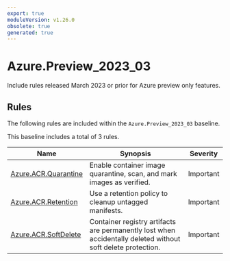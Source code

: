 ```yaml
---
export: true
moduleVersion: v1.26.0
obsolete: true
generated: true
---
```


# Azure.Preview_2023_03

<!-- OBSOLETE -->

Include rules released March 2023 or prior for Azure preview only features.

## Rules

The following rules are included within the `Azure.Preview_2023_03` baseline.

This baseline includes a total of 3 rules.

Name | Synopsis | Severity
---- | -------- | --------
[Azure.ACR.Quarantine](../rules/Azure.ACR.Quarantine.md) | Enable container image quarantine, scan, and mark images as verified. | Important
[Azure.ACR.Retention](../rules/Azure.ACR.Retention.md) | Use a retention policy to cleanup untagged manifests. | Important
[Azure.ACR.SoftDelete](../rules/Azure.ACR.SoftDelete.md) | Container registry artifacts are permanently lost when accidentally deleted without soft delete protection. | Important
